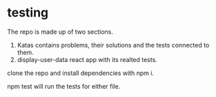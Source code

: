 # testing

The repo is made up of two sections.
1) Katas contains problems, their solutions and the tests connected to them.
2) display-user-data react app with its realted tests.

clone the repo and install dependencies with npm i.

npm test will run the tests for either file.
